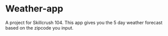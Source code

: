 # Weather-app
A project for Skillcrush 104.
 This app gives you the 5 day weather forecast based on the zipcode you input.
